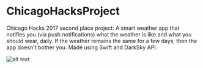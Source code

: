 # ChicagoHacksProject
Chicago Hacks 2017 second place project: A smart weather app that notifies you (via push notifications) what the weather is like and what you should wear, daily. If the weather remains the same for a few days, then the app doesn't bother you. Made using Swift and DarkSky API.

![alt text](https://i.imgur.com/hjj58mv.png)
